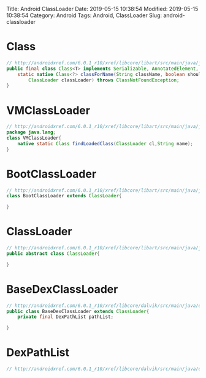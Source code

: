 Title: Android ClassLoader
Date: 2019-05-15 10:38:54
Modified: 2019-05-15 10:38:54
Category: Android
Tags: Android, ClassLoader
Slug: android-classloader

# Class
```java
// http://androidxref.com/6.0.1_r10/xref/libcore/libart/src/main/java/java/lang/Class.java
public final class Class<T> implements Serializable, AnnotatedElement, GenericDeclaration, Type {
    static native Class<?> classForName(String className, boolean shouldInitialize,
        ClassLoader classLoader) throws ClassNotFoundException;
}
```
# VMClassLoader
```java
// http://androidxref.com/6.0.1_r10/xref/libcore/libart/src/main/java/java/lang/VMClassLoader.java
package java.lang;
class VMClassLoader{
    native static Class findLoadedClass(ClassLoader cl,String name);
}
```

# BootClassLoader
```java
// http://androidxref.com/6.0.1_r10/xref/libcore/libart/src/main/java/java/lang/ClassLoader.java#762
class BootClassLoader extends ClassLoader{

}
```

# ClassLoader
```java
// http://androidxref.com/6.0.1_r10/xref/libcore/libart/src/main/java/java/lang/ClassLoader.java
public abstract class ClassLoader{

}
```

# BaseDexClassLoader
```java
// http://androidxref.com/6.0.1_r10/xref/libcore/dalvik/src/main/java/dalvik/system/BaseDexClassLoader.java
public class BaseDexClassLoader extends ClassLoader{
    private final DexPathList pathList;

}
```

# DexPathList
```java
// http://androidxref.com/6.0.1_r10/xref/libcore/dalvik/src/main/java/dalvik/system/DexPathList.java
```
